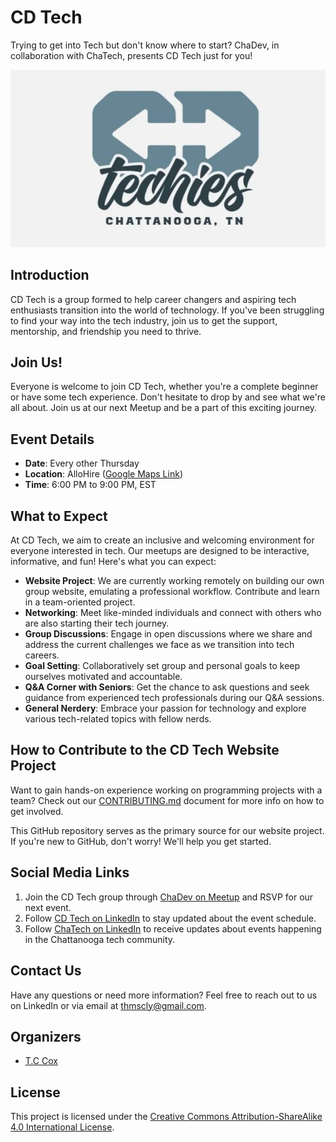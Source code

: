 # CD Tech

Trying to get into Tech but don't know where to start? ChaDev, in collaboration with ChaTech, presents CD Tech just for you!

<div style="text-align: center;">
  <img src="CD_Techies_Logo.png" alt="Group logo">
</div>

## Introduction

CD Tech is a group formed to help career changers and aspiring tech enthusiasts transition into the world of technology. If you've been struggling to find your way into the tech industry, join us to get the support, mentorship, and friendship you need to thrive.

## Join Us!

Everyone is welcome to join CD Tech, whether you're a complete beginner or have some tech experience. Don't hesitate to drop by and see what we're all about. Join us at our next Meetup and be a part of this exciting journey.

## Event Details

- **Date**: Every other Thursday
- **Location**: AlloHire ([Google Maps Link](https://www.google.com/maps/search/?api=1&query=35.039825%2C%20-85.308334))
- **Time**: 6:00 PM to 9:00 PM, EST

## What to Expect

At CD Tech, we aim to create an inclusive and welcoming environment for everyone interested in tech. Our meetups are designed to be interactive, informative, and fun! Here's what you can expect:

- **Website Project**: We are currently working remotely on building our own group website, emulating a professional workflow. Contribute and learn in a team-oriented project.
- **Networking**: Meet like-minded individuals and connect with others who are also starting their tech journey.
- **Group Discussions**: Engage in open discussions where we share and address the current challenges we face as we transition into tech careers.
- **Goal Setting**: Collaboratively set group and personal goals to keep ourselves motivated and accountable.
- **Q&A Corner with Seniors**: Get the chance to ask questions and seek guidance from experienced tech professionals during our Q&A sessions.
- **General Nerdery**: Embrace your passion for technology and explore various tech-related topics with fellow nerds.

## How to Contribute to the CD Tech Website Project
Want to gain hands-on experience working on programming projects with a team? Check out our [CONTRIBUTING.md](CONTRIBUTING.md) document for more info on how to get involved. 

This GitHub repository serves as the primary source for our website project. If you're new to GitHub, don't worry! We'll help you get started.

## Social Media Links
1. Join the CD Tech group through <a href="https://www.meetup.com/chadevs/" target="_blank">ChaDev on Meetup</a> and RSVP for our next event.
2. Follow <a href="https://www.linkedin.com/groups/14283167/" target="_blank">CD Tech on LinkedIn</a> to stay updated about the event schedule.
3. Follow <a href="https://www.linkedin.com/company/chatechcouncil/" target="_blank">ChaTech on LinkedIn</a> to receive updates about events happening in the Chattanooga tech community.

## Contact Us

Have any questions or need more information? Feel free to reach out to us on LinkedIn or via email at [thmscly@gmail.com](mailto:thmscly@gmail.com).

## Organizers

- <a href="https://www.linkedin.com/in/thomas-tc-cox/" target="_blank">T.C Cox</a>

## License

This project is licensed under the [Creative Commons Attribution-ShareAlike 4.0 International License](http://creativecommons.org/licenses/by-sa/4.0/).
